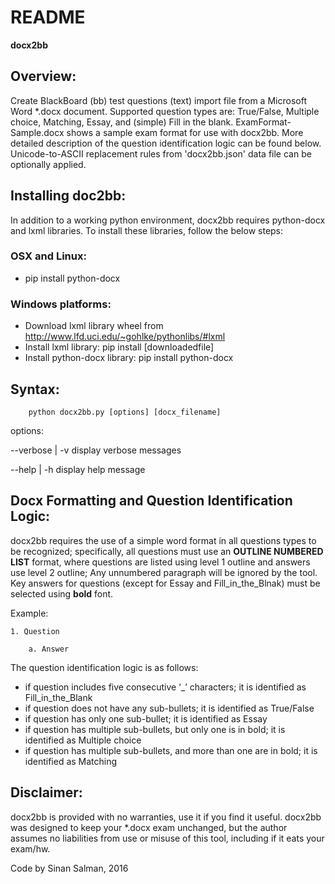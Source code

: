 # README #


**docx2bb**

## Overview: ##
Create BlackBoard (bb) test questions (text) import file from a Microsoft Word *.docx document. Supported question types are: True/False, Multiple choice, Matching, Essay, and (simple) Fill in the blank. ExamFormat-Sample.docx shows a sample exam format for use with docx2bb. More detailed description of the question identification logic can be found below. Unicode-to-ASCII replacement rules from 'docx2bb.json' data file can be optionally applied.

## Installing doc2bb: ##
In addition to a working python environment, docx2bb requires python-docx and lxml libraries. 
To install these libraries, follow the below steps:

### OSX and Linux: ###
* pip install python-docx

### Windows platforms: ###
* Download lxml library wheel from http://www.lfd.uci.edu/~gohlke/pythonlibs/#lxml
* Install lxml library: pip install [downloadedfile]
* Install python-docx library: pip install python-docx

## Syntax: ##
		python docx2bb.py [options] [docx_filename]
options:	

--verbose	|	-v		display verbose messages

--help		|	-h		display help message

## Docx Formatting and Question Identification Logic: ##
docx2bb requires the use of a simple word format in all questions types to be recognized; specifically, all questions must use an **OUTLINE NUMBERED LIST** format, where questions are listed using level 1 outline and answers use level 2 outline; Any unnumbered paragraph will be ignored by the tool. Key answers for questions (except for Essay and Fill_in_the_Blnak) must be selected using **bold** font. 

Example:

	1. Question

		a. Answer

The question identification logic is as follows:

* if question includes five consecutive ‘_’ characters; it is identified as Fill_in_the_Blank
* if question does not have any sub-bullets; it is identified as True/False
* if question has only one sub-bullet; it is identified as Essay
* if question has multiple sub-bullets, but only one is in bold; it is identified as Multiple choice
* if question has multiple sub-bullets, and more than one are in bold; it is identified as Matching

## Disclaimer: ##
docx2bb is provided with no warranties, use it if you find it useful. docx2bb was designed
to keep your *.docx exam unchanged, but the author assumes no liabilities from use or 
misuse of this tool, including if it eats your exam/hw.

Code by Sinan Salman, 2016